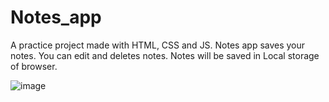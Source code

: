# Notes_app
A practice project made with HTML, CSS and JS. Notes app saves your notes. 
You can edit and deletes notes. Notes will be saved in Local storage of browser.


![image](https://user-images.githubusercontent.com/106351110/209008590-119a7afb-0104-4ddb-a63d-45c6b62d1e7a.png)
